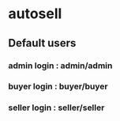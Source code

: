 # autosell
## Default users
### admin login : admin/admin
### buyer login : buyer/buyer
### seller login : seller/seller